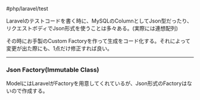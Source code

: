 #php/laravel/test 

Laravelのテストコードを書く時に、MySQLのColumnとしてJson型だったり、リクエストボディでJson形式を使うことは多々ある。(実際には連想配列)

その時にお手製のCustom Factoryを作って生成をコード化する。それによって変更が出た際にも、1点だけ修正すれば良い。

---

### Json Factory(Immutable Class)

ModelにはLaravelがFactoryを用意してくれているが、Json形式のFactoryはないので作成する。